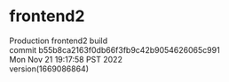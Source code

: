 # frontend2  
Production frontend2 build  
commit b55b8ca2163f0db66f3fb9c42b9054626065c991  
Mon Nov 21 19:17:58 PST 2022  
version(1669086864)  
